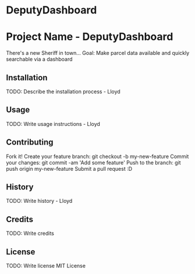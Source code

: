 # DeputyDashboard
# Project Name - DeputyDashboard

There's a new Sheriff in town...
Goal:  Make parcel data available and quickly searchable via a dashboard


## Installation

TODO: Describe the installation process - Lloyd

## Usage

TODO: Write usage instructions - Lloyd

## Contributing

Fork it!
Create your feature branch: git checkout -b my-new-feature
Commit your changes: git commit -am 'Add some feature'
Push to the branch: git push origin my-new-feature
Submit a pull request :D

## History

TODO: Write history - Lloyd

## Credits

TODO: Write credits

## License

TODO: Write license
MIT License
